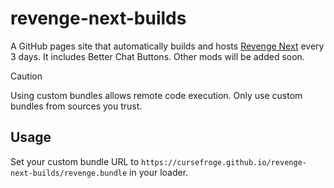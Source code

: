 # revenge-next-builds
A GitHub pages site that automatically builds and hosts [Revenge Next](https://github.com/revenge-mod/revenge-bundle-next) every 3 days.
It includes Better Chat Buttons. Other mods will be added soon.

> [!CAUTION]
> Using custom bundles allows remote code execution. Only use custom bundles from sources you trust.

## Usage
Set your custom bundle URL to `https://cursefroge.github.io/revenge-next-builds/revenge.bundle` in your loader.